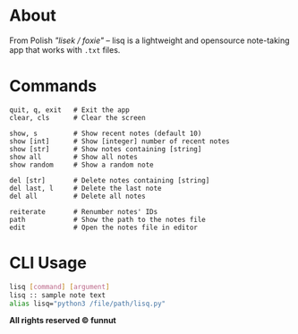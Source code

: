 # About

From Polish *"lisek / foxie"* – lisq is a lightweight and opensource note-taking app that works with `.txt` files.


# Commands

```
quit, q, exit   # Exit the app  
clear, cls      # Clear the screen  

show, s         # Show recent notes (default 10)  
show [int]      # Show [integer] number of recent notes  
show [str]      # Show notes containing [string]  
show all        # Show all notes  
show random     # Show a random note  

del [str]       # Delete notes containing [string]  
del last, l     # Delete the last note  
del all         # Delete all notes  

reiterate       # Renumber notes' IDs  
path            # Show the path to the notes file  
edit            # Open the notes file in editor
```


# CLI Usage

```bash
lisq [command] [argument]
lisq :: sample note text
alias lisq="python3 /file/path/lisq.py"
```

**All rights reserved © funnut**
